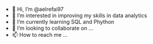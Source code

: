 - 👋 Hi, I’m @aelrefai97
- 👀 I’m interested in improving my skills in data analytics
- 🌱 I’m currently learning SQL and Phython
- 💞️ I’m looking to collaborate on ...
- 📫 How to reach me ...

<!---
aelrefai97/aelrefai97 is a ✨ special ✨ repository because its `README.md` (this file) appears on your GitHub profile.
You can click the Preview link to take a look at your changes.
--->
